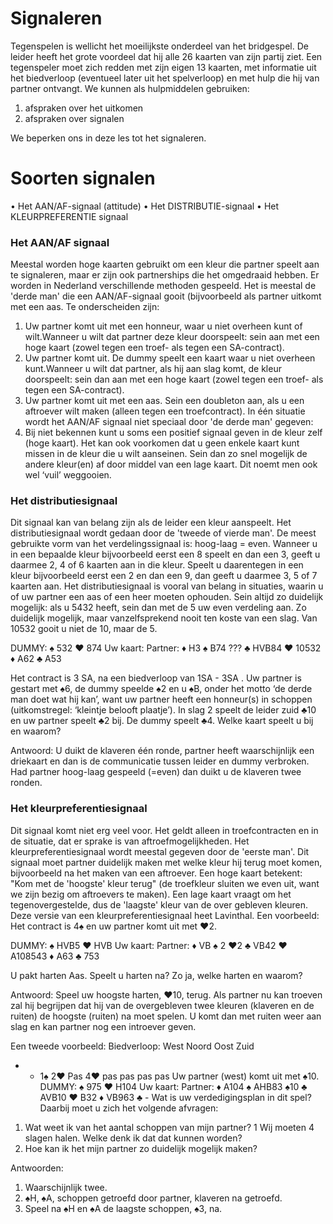 # Signaleren

Tegenspelen is wellicht het moeilijkste onderdeel van het bridgespel. De leider heeft het grote voordeel dat hij alle 26 kaarten van zijn partij ziet. Een tegenspeler moet zich redden met zijn eigen 13 kaarten, met informatie uit het biedverloop (eventueel later uit het spelverloop) en met hulp die hij van partner ontvangt.
We kunnen als hulpmiddelen gebruiken:

1. afspraken over het uitkomen
1. afspraken over signalen

We beperken ons in deze les tot het signaleren.

# Soorten signalen

• Het AAN/AF-signaal (attitude)
• Het DISTRIBUTIE-signaal
• Het KLEURPREFERENTIE signaal

### Het AAN/AF signaal

Meestal worden hoge kaarten gebruikt om een kleur die partner speelt aan te signaleren, maar er zijn ook partnerships die het omgedraaid hebben. Er worden in Nederland verschillende methoden gespeeld. Het is meestal de 'derde man' die een AAN/AF-signaal gooit (bijvoorbeeld als partner uitkomt met een aas. Te
onderscheiden zijn:

1. Uw partner komt uit met een honneur, waar u niet overheen kunt of wilt.Wanneer u wilt dat partner deze kleur doorspeelt: sein aan met een hoge kaart (zowel tegen een troef- als tegen een SA-contract).
1. Uw partner komt uit. De dummy speelt een kaart waar u niet overheen kunt.Wanneer u wilt dat partner, als hij aan slag komt, de kleur doorspeelt: sein dan aan met een hoge kaart (zowel tegen een troef- als tegen een SA-contract).
1. Uw partner komt uit met een aas. Sein een doubleton aan, als u een aftroever wilt maken (alleen tegen een troefcontract). In één situatie wordt het AAN/AF signaal niet speciaal door 'de derde man' gegeven:
1. Bij niet bekennen kunt u soms een positief signaal geven in de kleur zelf (hoge kaart). Het kan ook voorkomen dat u geen enkele kaart kunt missen in de kleur die u wilt aanseinen. Sein dan zo snel mogelijk de andere kleur(en) af door middel van een lage kaart. Dit noemt men ook wel ‘vuil’ weggooien.

### Het distributiesignaal

Dit signaal kan van belang zijn als de leider een kleur aanspeelt.
Het distributiesignaal wordt gedaan door de 'tweede of vierde man'.
De meest gebruikte vorm van het verdelingssignaal is: hoog-laag = even.
Wanneer u in een bepaalde kleur bijvoorbeeld eerst een 8 speelt en dan een 3, geeft u daarmee 2, 4 of 6 kaarten aan in die kleur. Speelt u daarentegen in een kleur bijvoorbeeld eerst een 2 en dan een 9, dan geeft u daarmee 3, 5 of 7 kaarten aan.
Het distributiesignaal is vooral van belang in situaties, waarin u of uw partner een aas of een heer moeten ophouden. Sein altijd zo duidelijk mogelijk: als u 5432 heeft, sein dan met de 5 uw even verdeling aan. Zo
duidelijk mogelijk, maar vanzelfsprekend nooit ten koste van een slag. Van 10532 gooit u niet de 10, maar
de 5.

 DUMMY:
♠ 532
♥ 874              	Uw kaart:
Partner:             ♦ H3               	♠ B74
???                    ♣ HVB84        	♥ 10532
                            	♦ A62
♣ A53

Het contract is 3 SA, na een biedverloop van 1SA - 3SA .
Uw partner is gestart met ♠6, de dummy speelde ♠2 en u ♠B, onder het motto ‘de derde man doet wat hij
kan’, want uw partner heeft een honneur(s) in schoppen (uitkomstregel: ‘kleintje belooft plaatje’).
In slag 2 speelt de leider zuid ♣10 en uw partner speelt ♣2 bij. De dummy speelt ♣4.
Welke kaart speelt u bij en waarom?

Antwoord:
U duikt de klaveren één ronde, partner heeft waarschijnlijk een driekaart en dan is de communicatie tussen
leider en dummy verbroken.
Had partner hoog-laag gespeeld (=even) dan duikt u de klaveren twee ronden.

### Het kleurpreferentiesignaal

Dit signaal komt niet erg veel voor. Het geldt alleen in troefcontracten en in de situatie, dat er sprake is van aftroefmogelijkheden.
Het kleurpreferentiesignaal wordt meestal gegeven door de 'eerste man'. Dit signaal moet partner duidelijk maken met welke kleur hij terug moet komen, bijvoorbeeld na het maken van een aftroever.
Een hoge kaart betekent: "Kom met de 'hoogste' kleur terug" (de troefkleur sluiten we even uit, want we zijn bezig om aftroevers te maken). Een lage kaart vraagt om het tegenovergestelde, dus de 'laagste' kleur van de over gebleven kleuren.
Deze versie van een kleurpreferentiesignaal heet Lavinthal.
Een voorbeeld: Het contract is 4♠ en uw partner komt uit met ♥2.

DUMMY:
♠ HVB5
♥ HVB 		Uw kaart:
Partner: 	♦ VB 		♠ 2
♥2 		♣ VB42 	♥ A108543
♦ A63
♣ 753

U pakt harten Aas. Speelt u harten na? Zo ja, welke harten en waarom?

Antwoord:
Speel uw hoogste harten, ♥10, terug. Als partner nu kan troeven zal hij begrijpen dat hij van de overgebleven twee kleuren (klaveren en de ruiten) de hoogste (ruiten) na moet spelen. U komt dan met ruiten weer aan slag en kan partner nog een introever geven.

Een tweede voorbeeld:
Biedverloop:
West 	Noord 	Oost 	Zuid
- 	- 	1♠ 	2♥
Pas	 4♥ 	pas 	pas
pas 	pas
Uw partner (west) komt uit met ♠10.
DUMMY:
♠ 975
♥ H104 	Uw kaart:
Partner: 	♦ A104 	♠ AHB83
♠10 		♣ AVB10 	♥ B32
♦ VB963
♣ -
Wat is uw verdedigingsplan in dit spel?
Daarbij moet u zich het volgende afvragen:

1. Wat weet ik van het aantal schoppen van mijn partner?
1 Wij moeten 4 slagen halen. Welke denk ik dat dat kunnen worden?
1. Hoe kan ik het mijn partner zo duidelijk mogelijk maken?

Antwoorden:

1. Waarschijnlijk twee.
1. ♠H, ♠A, schoppen getroefd door partner, klaveren na getroefd.
1. Speel na ♠H en ♠A de laagste schoppen, ♠3, na.
